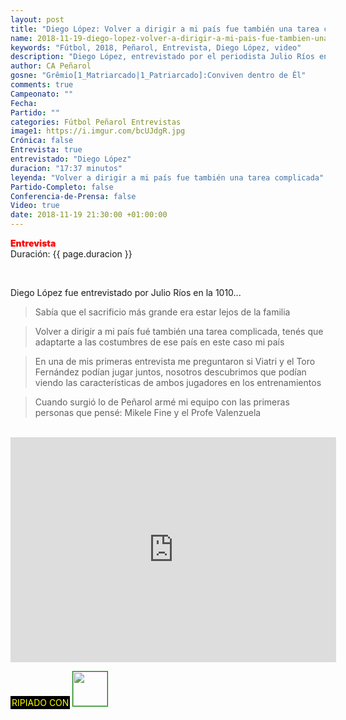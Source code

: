 ```yaml
---
layout: post
title: "Diego López: Volver a dirigir a mi país fue también una tarea complicada"
name: 2018-11-19-diego-lopez-volver-a-dirigir-a-mi-pais-fue-tambien-una-tarea-complicada.markdown
keywords: "Fútbol, 2018, Peñarol, Entrevista, Diego López, video"
description: "Diego López, entrevistado por el periodista Julio Ríos en su programa de las voces del fútbol contó como fue armando su equipo de primera, adaptándose a trabajar de nuevo en su país y reconoció que tuvo que atravesar momentos complicados"
author: CA Peñarol
gosne: "Grêmio[1_Matriarcado|1_Patriarcado]:Conviven dentro de Êl"
comments: true
Campeonato: ""
Fecha:
Partido: ""
categories: Fútbol Peñarol Entrevistas
image1: https://i.imgur.com/bcUJdgR.jpg
Crónica: false
Entrevista: true
entrevistado: "Diego López"
duracion: "17:37 minutos"
leyenda: "Volver a dirigir a mi país fue también una tarea complicada"
Partido-Completo: false
Conferencia-de-Prensa: false
Video: true
date: 2018-11-19 21:30:00 +01:00:00
---
```


<span style="color:red;font-weight:900">Entrevista</span><br>
<span>Duración: {{ page.duracion }}</span><br>

<br>

Diego López fue entrevistado por Julio Ríos en la 1010...

<blockquote>
  Sabía que el sacrificio más grande era estar lejos de la familia
</blockquote>

<blockquote>
  Volver a dirigir a mi país fué también una tarea complicada, tenés que adaptarte a las costumbres de ese país en este caso mi país
</blockquote>

<blockquote>
  En una de mis primeras entrevista me preguntaron si Viatri y el Toro Fernández podían jugar juntos, nosotros descubrimos que podían viendo las características de ambos jugadores en los entrenamientos
</blockquote>

<blockquote>
  Cuando surgió lo de Peñarol armé mi equipo con las primeras personas que pensé: Mikele Fine y el Profe Valenzuela
</blockquote>

<br>

<iframe width="521" height="360" src="https://www.youtube.com/embed/5zTurNY02nk" frameborder="0" allow="accelerometer; autoplay; encrypted-media; gyroscope; picture-in-picture" allowfullscreen></iframe>

<br>

<span style="color:yellow;background:black;padding:2px;">RIPIADO CON</span> <a href="http://ffmpeg.org"><img src="{{ site.url }}/images/ffmpeg.png" width="55px" style="border:1px solid green;"></a>
